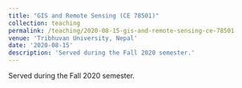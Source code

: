 ```yaml
---
title: "GIS and Remote Sensing (CE 78501)"
collection: teaching
permalink: /teaching/2020-08-15-gis-and-remote-sensing-ce-78501
venue: 'Tribhuvan University, Nepal'
date: '2020-08-15'
description: 'Served during the Fall 2020 semester.'
---
```


Served during the Fall 2020 semester.